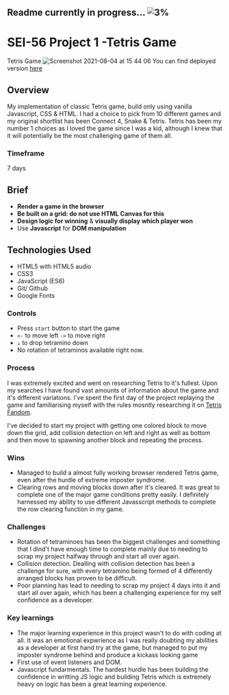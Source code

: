 ## Readme currently in progress... ![3%](https://progress-bar.dev/3)

# SEI-56 Project 1 -Tetris Game
Tetris Game
![Screenshot 2021-08-04 at 15 44 06](https://user-images.githubusercontent.com/81913593/128994778-b15a9d53-b31b-4b1c-9474-919a13d5c3e4.png)
You can find deployed version [here](https://inetabliu.github.io/sei-project-1/)

## Overview

My implementation of classic Tetris game, build only using vanilla Javascript, CSS & HTML. I had a choice to pick from 10 different games and my original shortlist has been Connect 4, Snake & Tetris. Tetris has been my number 1 choices as I loved the game since I was a kid, although I knew that it will potentially be the most challenging game of them all.

### Timeframe 
7 days

## Brief
* **Render a game in the browser**
* **Be built on a grid: do not use HTML Canvas for this**
* **Design logic for winning** & **visually display which player won**
* Use **Javascript** for **DOM manipulation**

## Technologies Used
+ HTML5 with HTML5 audio
+ CSS3
+ JavaScript (ES6)
+ Git/ Github
+ Google Fonts

### Controls
+ Press ``start`` button to start the game
+ ``<-`` to move left ``->`` to move right
+ ``↓`` to drop tetramino down
+ No rotation of tetraminos available right now.

### Process 

 I was extremely excited and went on researching Tetris to it's fullest. Upon my searches I have found vast amounts of information about the game and it's different variations. I've spent the first day of the project replaying the game and familiarising myself with the rules mosntly researching it on [Tetris Fandom](https://tetris.fandom.com/wiki/Tetris_Wiki).
 
 I've decided to start my project with getting one colored block to move down the grid, add collision detection on left and right as well as bottom and then move to spawning another block and repeating the process. 
 
 
 ### Wins
 + Managed to build a almost fully working browser rendered Tetris game, even after the hurdle of extreme imposter syndrome.
 + Clearing rows and moving blocks down after it's cleared. It was great to complete one of the major game conditions pretty easily. I definitely harnessed my ability to use different Javasscript methods to complete the row clearing function in my game.
 
 ### Challenges
 + Rotation of tetraminoes has been the biggest challenges and something that I dind't have enough time to complete mainly due to needing to scrap my project halfway through and start all over again.
 + Collision detection. Dealling with collision detection has been a challenge for sure, with every tetramino being formed of 4 differently arranged blocks has proven to be difficult.
 + Poor planning has lead to needing to scrap my project 4 days into it and start all over again, which has been a challenging experience for my self confidence as a developer.
 
 
 ### Key learnings
 + The major learning experience in this project wasn't to do with coding at all. It was an emotional expwrience as I was really doubting my abilities as a developer at first hand try at the game, but managed to put my imposter syndrome behind and produce a kickass looking game
 + First use of event listeners and DOM.
 + Javascript fundarmentals. The hardest hurdle has been building the confidence in writting JS logic and building Tetris which is extremely heavy on logic has been a great learning experience.





